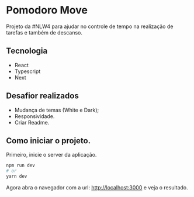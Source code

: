 # Pomodoro Move

Projeto da #NLW4 para ajudar no controle de tempo na realização de tarefas e também de descanso.

## Tecnologia 

- React
- Typescript
- Next

## Desafior realizados

- Mudança de temas (White e Dark);
- Responsividade.
- Criar Readme.

## Como iniciar o projeto.

Primeiro, inicie o server da aplicação.

```bash
npm run dev
# or
yarn dev
```

Agora abra o navegador com a url: [http://localhost:3000](http://localhost:3000) e veja o resultado.